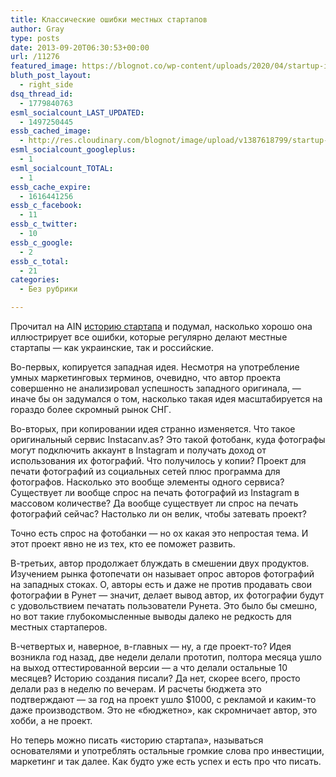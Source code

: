 ```yaml
---
title: Классические ошибки местных стартапов
author: Gray
type: posts
date: 2013-09-20T06:30:53+00:00
url: /11276
featured_image: https://blognot.co/wp-content/uploads/2020/04/startup-image_gssbwy.jpg
bluth_post_layout:
  - right_side
dsq_thread_id:
  - 1779840763
esml_socialcount_LAST_UPDATED:
  - 1497250445
essb_cached_image:
  - http://res.cloudinary.com/blognot/image/upload/v1387618799/startup-image_gssbwy.jpg
esml_socialcount_googleplus:
  - 1
esml_socialcount_TOTAL:
  - 1
essb_cache_expire:
  - 1616441256
essb_c_facebook:
  - 11
essb_c_twitter:
  - 10
essb_c_google:
  - 2
essb_c_total:
  - 21
categories:
  - Без рубрики

---
```








Прочитал на AIN <a title="Истории стартапов: Printver — сервис по печати инстаграм фотографий и заработка на них" href="http://ain.ua/2013/09/19/296902" target="_blank">историю стартапа</a> и подумал, насколько хорошо она иллюстрирует все ошибки, которые регулярно делают местные стартапы — как украинские, так и российские.

Во-первых, копируется западная идея. Несмотря на употребление умных маркетинговых терминов, очевидно, что автор проекта совершенно не анализировал успешность западного оригинала, — иначе бы он задумался о том, насколько такая идея масштабируется на гораздо более скромный рынок СНГ.

Во-вторых, при копировании идея странно изменяется. Что такое оригинальный сервис Instacanv.as? Это такой фотобанк, куда фотографы могут подключить аккаунт в Instagram и получать доход от использования их фотографий. Что получилось у копии? Проект для печати фотографий из социальных сетей плюс программа для фотографов. Насколько это вообще элементы одного сервиса? Существует ли вообще спрос на печать фотографий из Instagram в массовом количестве? Да вообще существует ли спрос на печать фотографий сейчас? Настолько ли он велик, чтобы затевать проект?

Точно есть спрос на фотобанки — но ох какая это непростая тема. И этот проект явно не из тех, кто ее поможет развить.

В-третьих, автор продолжает блуждать в смешении двух продуктов. Изучением рынка фотопечати он называет опрос авторов фотографий на западных стоках. О, авторы есть и даже не против продавать свои фотографии в Рунет — значит, делает вывод автор, их фотографии будут с удовольствием печатать пользователи Рунета. Это было бы смешно, но вот такие глубокомысленные выводы далеко не редкость для местных стартаперов.

В-четвертых и, наверное, в-главных — ну, а где проект-то? Идея возникла год назад, две недели делали прототип, полтора месяца ушло на выход оттестированной версии — а что делали остальные 10 месяцев? Историю создания писали? Да нет, скорее всего, просто делали раз в неделю по вечерам. И расчеты бюджета это подтверждают — за год на проект ушло $1000, с рекламой и каким-то даже производством. Это не &#171;бюджетно&#187;, как скромничает автор, это хобби, а не проект.

Но теперь можно писать &#171;историю стартапа&#187;, называться основателями и употреблять остальные громкие слова про инвестиции, маркетинг и так далее. Как будто уже есть успех и есть про что писать.